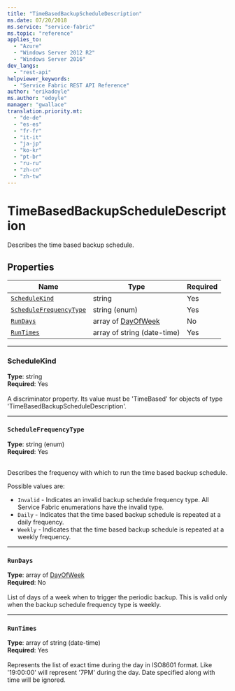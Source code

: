 ```yaml
---
title: "TimeBasedBackupScheduleDescription"
ms.date: 07/20/2018
ms.service: "service-fabric"
ms.topic: "reference"
applies_to: 
  - "Azure"
  - "Windows Server 2012 R2"
  - "Windows Server 2016"
dev_langs: 
  - "rest-api"
helpviewer_keywords: 
  - "Service Fabric REST API Reference"
author: "erikadoyle"
ms.author: "edoyle"
manager: "gwallace"
translation.priority.mt: 
  - "de-de"
  - "es-es"
  - "fr-fr"
  - "it-it"
  - "ja-jp"
  - "ko-kr"
  - "pt-br"
  - "ru-ru"
  - "zh-cn"
  - "zh-tw"
---
```

# TimeBasedBackupScheduleDescription

Describes the time based backup schedule.

## Properties
| Name | Type | Required |
| --- | --- | --- |
| [`ScheduleKind`](#schedulekind) | string | Yes |
| [`ScheduleFrequencyType`](#schedulefrequencytype) | string (enum) | Yes |
| [`RunDays`](#rundays) | array of [DayOfWeek](sfclient-v63-model-dayofweek.md) | No |
| [`RunTimes`](#runtimes) | array of string (date-time) | Yes |

____
### ScheduleKind
__Type__: string <br/>
__Required__: Yes <br/>
<br/>
A discriminator property. Its value must be 'TimeBased' for objects of type 'TimeBasedBackupScheduleDescription'.

____
### `ScheduleFrequencyType`
__Type__: string (enum) <br/>
__Required__: Yes<br/>
<br/>


Describes the frequency with which to run the time based backup schedule.


Possible values are: 

  - `Invalid` - Indicates an invalid backup schedule frequency type. All Service Fabric enumerations have the invalid type.
  - `Daily` - Indicates that the time based backup schedule is repeated at a daily frequency.
  - `Weekly` - Indicates that the time based backup schedule is repeated at a weekly frequency.



____
### `RunDays`
__Type__: array of [DayOfWeek](sfclient-v63-model-dayofweek.md) <br/>
__Required__: No<br/>
<br/>
List of days of a week when to trigger the periodic backup. This is valid only when the backup schedule frequency type is weekly.

____
### `RunTimes`
__Type__: array of string (date-time) <br/>
__Required__: Yes<br/>
<br/>
Represents the list of exact time during the day in ISO8601 format. Like '19:00:00' will represent '7PM' during the day. Date specified along with time will be ignored.
